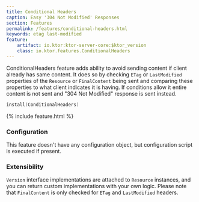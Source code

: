 ```yaml
---
title: Conditional Headers
caption: Easy '304 Not Modified' Responses
section: Features
permalink: /features/conditional-headers.html
keywords: etag last-modified 
feature:
    artifact: io.ktor:ktor-server-core:$ktor_version
    class: io.ktor.features.ConditionalHeaders
---
```


ConditionalHeaders feature adds ability to avoid sending content if client already has same content. It does so by
checking `ETag` or `LastModified` properties of the `Resource` or `FinalContent` being sent and comparing these 
properties to what client indicates it is having. If conditions allow it entire content is not sent and 
"304 Not Modified" response is sent instead. 

```kotlin
install(ConditionalHeaders)
```

{% include feature.html %}

### Configuration

This feature doesn't have any configuration object, but configuration script is executed if present.

### Extensibility

`Version` interface implementations are attached to `Resource` instances, and you can return custom implementations
with your own logic. Please note that `FinalContent` is only checked for `ETag` and `LastModified` headers.
